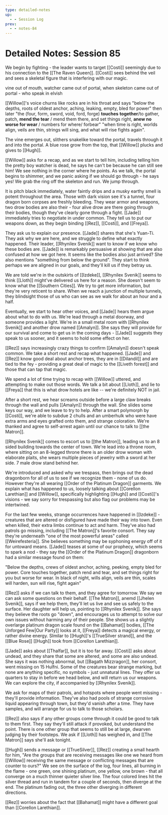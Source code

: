 ```yaml
---
type: detailed-notes
up:
  - - Session Log
prev:
  - - notes-84
---
```


# Detailed Notes: Session 85

We begin by fighting - the leader wants to target [[Costi]] seemingly due to his connection to the [[The Raven Queen]]. [[Costi]] sees behind the veil and sees a skeletal figure that is interfering with our magic. 

vine out of mouth, watcher came out of portal, when skeleton came out of portal - who speak in elvish

[[Willow]]'s voice churns like rocks are in his throat and says "below the depths, roots of oldest anchor, aching, leaking, empty, bled for power" then later "the (four, form, sword, void, ford, forge) **touches** **together**/to gather, patch, **mend the tear** / mend them there, and set things right,  **anew no worse for wear** / numbers for where/ forbear" "when time is right, worlds align, veils are thin, strings will sing, and what will rise fights again".

The vine emerges out, slithers snakelike toward the portal, travels through it and into the portal. A blue rose grow from the top, that [[Willow]] plucks and gives to [[Hugh]].

[[Willow]] asks for a recap, and as we start to tell him, including telling him the pretty boy watcher is dead, he says he can't be because he can still see him! We see nothing in the corner where he points. As we talk, the portal begins to shimmer, and we panic asking if we should go through - he says yes! We grab the ring off the skeleton and run. We jump through. 

It is pitch black immediately, water faintly drips and a musky earthy smell is potent throughout the area. Those with dark vision see it's a tunnel, four dragon born corpses are freshly bleeding. They wear armor and weapons, two drow bodies are also their - four alive drow are there going through their bodies, though they've clearly gone through a fight. [[Jade]] immediately tries to negotiate in under common. They tell us to put our weapons down, as they begin binding [[Rez]], [[Costi]], and [[Freya]]. 

They ask us to explain our presence. [[Jade]] shares that she's Yuan-Ti. They ask why we are here, and we struggle to define what exactly happened. Their leader, [[Rhynilex Svenik]] want to know if we know who these bodies are. [[Jade]] is remarkably persuasive at showing that are also confused at how we got here. It seems like the bodies also just arrived? She also mentions "something from below the ground". They start to think perhaps we are aligned in our goals, and they'll kill us if they betray us. 

We are told we're in the outskirts of [[Izdeke]], [[Rhynilex Svenik]] seems to think [[Lloth]] might've delivered us here for a reason. She doesn't seem to know what the [[Southern Cities]]. We try to get more information, but they're very reticent to share. When we reach a junction of multiple tunnels, they blindsight those of us who can see as we walk for about an hour and a half. 

Eventually, we start to hear other voices, and [[Jade]] hears them argue about what to do with us. We're lead through a metal doorway, and someone provides a light. We're in a small metal room with [[Rhynilex Svenik]] and another drow named [[Amalyn]]. She says they will provide for our survival and come to get us in the coming days - [[Jade]] suggests they speak to us sooner, and it seems to hold some effect on her. 

[[Rez]] says increasingly crazy things to confirm [[Amalyn]] doesn't speak common. We take a short rest and recap what happened. [[Jade]] and [[Rez]] know good deal about anchor trees, they are in [[Dilandil]] and are tied to the fey - providing a great deal of magic to the [[Liveth forest]] and those that can tap that magic. 

We spend a lot of time trying to recap with [[Willow]] uttered, and attempting to make out those words. We talk a bit about [[Lloth]], and lie to [[Freya]] that this is what drow hotels are like -- we're definitely NOT in jail.

After a short rest, we hear screams outside before a large claw breaks through the wall and pulls [[Amalyn]] through the wall. She slides some keys our way, and we leave to try to help. After a smart polymorph by [[Costi]], we're able to subdue 2 chulls and an umberhulk who were have extra arms and eyes grafted onto them, and strange coloration. We're thanked and agree to self-arrest again until our chance to talk to [[the Matron]]. 

[[Rhynilex Svenik]] comes to escort us to [[the Matron]], leading us to an 8 sided building towards the center of town. We're lead into a throne room, where sitting on an 8-legged throne there is an older drow woman with elaborate plaits, she wears multiple pieces of jewelry with a sword at her side. 7 male drow stand behind her.

We're introduced and asked why we trespass, then brings out the dead dragonborn for all of us to see if we recognize them - none of us do. However they're all wearing [[Order of the Platinum Dragon]] garments. We explain what has happened to us, loosely talking about [[Corellon Larethian]] and [[Willow]], specifically highlighting [[Hugh]] and [[Costi]]'s visions - we say sorry for trespassing but also flag our problems may be intertwined. 

For the last few weeks, strange occurrences have happened in [[Izdeke]] - creatures that are altered or disfigured have made their way into town. Even when killed, their extra limbs continue to act and harm. They've also had patrols go missing, including [[The Matron]]'s favorite consort. They say they're underneath "one of the most powerful areas" called [[Weirefesteria]]. She believes something may be syphoning energy off of it for untoward means. [[Jade]] teases at some of our prophecy, which seems to spark a nod - they say the [[Order of the Platinum Dragon]] dragonborn had a similar message found on them: 

"Below the depths, crews of oldest anchor, aching, peeking, empty bled for power. Core touches together, patch rend and tear, and set things right for you but worse for wear. In black of night, wills align, veils are thin, scales will harden, sun will rise, fight again"

[[Rez]] asks if we can talk to them, and they agree for tomorrow. We say we can ask some questions on their behalf. [[The Matron]], anemd [[Jhelen Svenik]], says if we help them, they'll let us live and see us safely to the surface. Her daughter will help us, pointing to [[Rhynilex Svenik]]. She says they believe the roots go "down", and encourages us to attempt to solve our own issues without harming any of their people. She shows us a slightly overlarge platinum dragon scale found on the [[Bahamat]] bodies, [[The Unforged Few|Our Party]] looks at it, [[Freya]] detects a magical energy, or rather divine energy. SImilar to [[Hugh]]'s [[TrueSilver strand]], and the [[Blue Rose]] [[Hugh]] took from [[Corellon Larethian]].

[[Jade]] asks about [[Thalfar]], but it is too far away. [[Costi]] asks about undead, and they share that some are altered, and some are also undead. She says it was nothing abnormal, but [[Bagath Mizzragon]], her consort, went missing on 15 Hulfni. Some of the creatures bear strange marking, but none are anything specific, no symbols - just unnatural lines. They offer us quarters to stay in before we head below, and will return us our weapons. We can explore the city, if accompanied by [[Rhynilex Svenik]]. 

We ask for maps of their patrols, and hotspots where people went missing - they'll provide information. They've also had pools of strange corrosive liquid appearing through town, but they'd vanish after a time. They have samples, and will arrange for us to talk to those scholars. 

[[Rez]] also says if any other groups come through it could be good to talk to them first. They say they'll still attack if provoked, but understand the point. There is one other group that seems to still be at large, dwarven judging by their footsteps. We ask if [[Lloth]] has weighed in, and [[The Matron]] says she'll ask tonight. 

[[Hugh]] sends a message or [[TrueSilver]], [[Rez]] creating a small hearth for him, "Are the groups that are receiving messages like one we heard from [[Willow]] receiving the same message or conflicting messages that are counter to ours?"  We see on the surface of the log, four lines, all burning in the flame  - one green, one shining platinum, one yellow, one brown - that all converge on a much thinner quieter silver line. The four colored lines hit the silver thread and run in tandem for a couple of seconds, then diverge at the end. The platinum fading out, the three other diverging in different directions. 

[[Rez]] worries about the fact that [[Bahamat]] might have a different goal than [[Corellon Larethian]]. 

